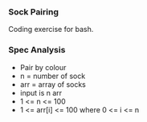 ### Sock Pairing
Coding exercise for bash.

### Spec Analysis
- Pair by colour
- n = number of sock
- arr = array of socks
- input is 
n
arr
- 1 <= n <= 100
- 1 <= arr[i] <= 100 where 0 <= i <= n
